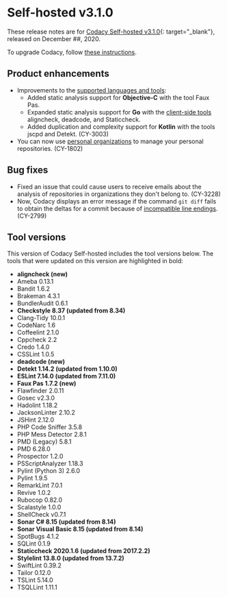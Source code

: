 # Self-hosted v3.1.0

<!-- TODO Update release date -->

These release notes are for [Codacy Self-hosted v3.1.0](https://github.com/codacy/chart/releases/tag/3.1.0){: target="_blank"}, released on December ##, 2020.

To upgrade Codacy, follow [these instructions](../../chart/maintenance/upgrade.md).

## Product enhancements

-   Improvements to the [supported languages and tools](../../getting-started/supported-languages-and-tools.md):
    -   Added static analysis support for **Objective-C** with the tool Faux Pas.
    -   Expanded static analysis support for **Go** with the [client-side tools](../../related-tools/local-analysis/client-side-tools.md) aligncheck, deadcode, and Staticcheck.
    -   Added duplication and complexity support for **Kotlin** with the tools jscpd and Detekt. (CY-3003)
-   You can now use [personal organizations](https://docs.codacy.com/organizations/what-are-synced-organizations/#adding-an-organization) to manage your personal repositories. (CY-1802)

## Bug fixes

<!-- TODO Add missing issues manually -->

-   Fixed an issue that could cause users to receive emails about the analysis of repositories in organizations they don't belong to. (CY-3228)
-   Now, Codacy displays an error message if the command `git diff` fails to obtain the deltas for a commit because of [incompatible line endings](https://docs.codacy.com/faq/code-analysis/error-line-endings/). (CY-2799)

## Tool versions

This version of Codacy Self-hosted includes the tool versions below. The tools that were updated on this version are highlighted in bold:

-   **aligncheck (new)**
-   Ameba 0.13.1
-   Bandit 1.6.2
-   Brakeman 4.3.1
-   BundlerAudit 0.6.1
-   **Checkstyle 8.37 (updated from 8.34)**
-   Clang-Tidy 10.0.1
-   CodeNarc 1.6
-   Coffeelint 2.1.0
-   Cppcheck 2.2
-   Credo 1.4.0
-   CSSLint 1.0.5
-   **deadcode (new)**
-   **Detekt 1.14.2 (updated from 1.10.0)**
-   **ESLint 7.14.0 (updated from 7.11.0)**
-   **Faux Pas 1.7.2 (new)**
-   Flawfinder 2.0.11
-   Gosec v2.3.0
-   Hadolint 1.18.2
-   JacksonLinter 2.10.2
-   JSHint 2.12.0
-   PHP Code Sniffer 3.5.8
-   PHP Mess Detector 2.8.1
-   PMD (Legacy) 5.8.1
-   PMD 6.28.0
-   Prospector 1.2.0
-   PSScriptAnalyzer 1.18.3
-   Pylint (Python 3) 2.6.0
-   Pylint 1.9.5
-   RemarkLint 7.0.1
-   Revive 1.0.2
-   Rubocop 0.82.0
-   Scalastyle 1.0.0
-   ShellCheck v0.7.1
-   **Sonar C# 8.15 (updated from 8.14)**
-   **Sonar Visual Basic 8.15 (updated from 8.14)**
-   SpotBugs 4.1.2
-   SQLint 0.1.9
-   **Staticcheck 2020.1.6 (updated from 2017.2.2)**
-   **Stylelint 13.8.0 (updated from 13.7.2)**
-   SwiftLint 0.39.2
-   Tailor 0.12.0
-   TSLint 5.14.0
-   TSQLLint 1.11.1
